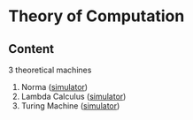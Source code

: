 # Theory of Computation

## Content
3 theoretical machines
  1. Norma ([simulator](https://www.inf.ufrgs.br/~rma/simuladores/norma.html))
  2. Lambda Calculus ([simulator](https://www.inf.ufrgs.br/~rma/simuladores/lambda.html))
  3. Turing Machine ([simulator](https://www.inf.ufrgs.br/~rma/simuladores/turing.html))
     
